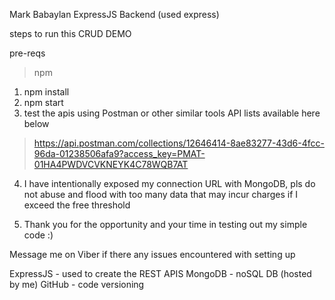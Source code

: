 Mark Babaylan ExpressJS Backend (used express)


steps to run this CRUD DEMO

pre-reqs
>npm

1) npm install
2) npm start
3) test the apis using Postman or other similar tools
API lists available here below

>https://api.postman.com/collections/12646414-8ae83277-43d6-4fcc-96da-01238506afa9?access_key=PMAT-01HA4PWDVCVKNEYK4C78WQB7AT


4) I have intentionally exposed my connection URL with MongoDB, pls do not abuse and flood with too many data that may incur charges if I exceed the free threshold

5) Thank you for the opportunity and your time in testing out my simple code :)


Message me on Viber if there any issues encountered with setting up

ExpressJS - used to create the REST APIS
MongoDB - noSQL DB (hosted by me)
GitHub - code versioning